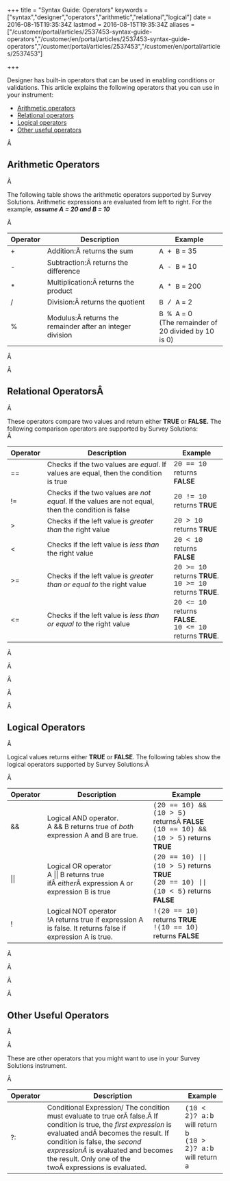 ﻿+++
title = "Syntax Guide: Operators"
keywords = ["syntax","designer","operators","arithmetic","relational","logical"]
date = 2016-08-15T19:35:34Z
lastmod = 2016-08-15T19:35:34Z
aliases = ["/customer/portal/articles/2537453-syntax-guide-operators","/customer/en/portal/articles/2537453-syntax-guide-operators","/customer/portal/articles/2537453","/customer/en/portal/articles/2537453"]

+++

Designer has built-in operators that can be used in enabling conditions
or validations. This article explains the following operators that you
can use in your instrument:

-   [Arithmetic operators](#arithmetic)
-   [Relational operators](#relational)
-   [Logical operators](#logical)
-   [Other useful operators](#other)

Â 

<span id="arithmetic"></span>Arithmetic Operators
-------------------------------------------------

Â 

The following table shows the arithmetic operators supported by Survey
Solutions. Arithmetic expressions are evaluated from left to right. For
the example, ***assume A = 20 and B = 10***  
  
Â 

<table>
<thead>
<tr class="header">
<th><strong>Operator</strong></th>
<th><strong>Description</strong></th>
<th><strong>Example</strong></th>
</tr>
</thead>
<tbody>
<tr class="odd">
<td>+</td>
<td>Addition:Â returns the sum</td>
<td><span style="font-family:courier new,courier,monospace;">A + B</span> = 35</td>
</tr>
<tr class="even">
<td>-</td>
<td>Subtraction:Â returns the difference</td>
<td><span style="font-family:courier new,courier,monospace;">A - B</span> = 10</td>
</tr>
<tr class="odd">
<td>*</td>
<td>Multiplication:Â returns the product</td>
<td><span style="font-family:courier new,courier,monospace;">A * B</span> = 200</td>
</tr>
<tr class="even">
<td>/</td>
<td>Division:Â returns the quotient</td>
<td><span style="font-family:courier new,courier,monospace;">B / A</span> = 2</td>
</tr>
<tr class="odd">
<td>%</td>
<td>Modulus:Â returns the remainder after an integer division</td>
<td><span style="font-family:courier new,courier,monospace;">B % A</span> = 0<br />
(The remainder of 20 divided by 10 is 0)</td>
</tr>
</tbody>
</table>

  
Â 

  
  
  
  
  
  
  
  
  
Â 

 <span id="relational"></span>Relational OperatorsÂ 
---------------------------------------------------

Â 

These operators compare two values and return either **TRUE** or
**FALSE.** The following comparison operators are supported by Survey
Solutions:  
Â 

<table>
<thead>
<tr class="header">
<th><strong>Operator</strong></th>
<th><strong>Description</strong></th>
<th><strong>Example</strong></th>
</tr>
</thead>
<tbody>
<tr class="odd">
<td>==</td>
<td>Checks if the two values are <em>equal</em>. If values are equal, then the condition is true</td>
<td><span style="font-family:courier new,courier,monospace;">20 == 10</span> returns <strong>FALSE</strong></td>
</tr>
<tr class="even">
<td>!=</td>
<td>Checks if the two values are <em>not equal</em>. If the values are not equal, then the condition is false</td>
<td><span style="font-family:courier new,courier,monospace;">20 != 10</span> returns <strong>TRUE</strong></td>
</tr>
<tr class="odd">
<td>&gt;</td>
<td>Checks if the left value is <em>greater than</em> the right value</td>
<td><span style="font-family:courier new,courier,monospace;">20 &gt; 10</span> returns <strong>TRUE</strong></td>
</tr>
<tr class="even">
<td>&lt;</td>
<td>Checks if the left value is <em>less than</em> the right value</td>
<td><span style="font-family:courier new,courier,monospace;">20 &lt; 10</span> returns <strong>FALSE</strong></td>
</tr>
<tr class="odd">
<td>&gt;=</td>
<td>Checks if the left value is <em>greater than or equal to</em> the right value</td>
<td><span style="font-family:courier new,courier,monospace;">20 &gt;= 10</span> returns <strong>TRUE</strong>.<br />
<span style="font-family:courier new,courier,monospace;">10 &gt;= 10</span> returns <strong>TRUE</strong>.</td>
</tr>
<tr class="even">
<td>&lt;=</td>
<td>Checks if the left value is <em>less than or equal to</em> the right value</td>
<td><span style="font-family:courier new,courier,monospace;">20 &lt;= 10</span> returns <strong>FALSE</strong>.<br />
<span style="font-family:courier new,courier,monospace;">10 &lt;= 10</span> returns <strong>TRUE</strong>.</td>
</tr>
</tbody>
</table>

  
Â 

  
  
  
  
  
  
  
  
Â   
  
Â 

  
  
Â 

Â 

 <span id="logical"></span>Logical Operators
--------------------------------------------

Â 

  
Logical values returns either **TRUE** or **FALSE**. The following
tables show the logical operators supported by Survey Solutions:Â   
  
Â 

<table>
<thead>
<tr class="header">
<th><strong>Operator</strong></th>
<th><strong>Description</strong></th>
<th><strong>Example</strong></th>
</tr>
</thead>
<tbody>
<tr class="odd">
<td>&amp;&amp;</td>
<td>Logical AND operator.<br />
A &amp;&amp; B returns true of <em>both</em> expression A and B are true.</td>
<td><span style="font-family:courier new,courier,monospace;">(20 == 10) &amp;&amp; (10 &gt; 5) </span>returnsÂ <strong>FALSE</strong><br />
<span style="font-family:courier new,courier,monospace;">(10 == 10) &amp;&amp; (10 &gt; 5)</span> returns <strong>TRUE</strong></td>
</tr>
<tr class="even">
<td>||</td>
<td>Logical OR operator<br />
A || B returns true ifÂ <em>either</em>Â expression A or expression B is true</td>
<td><span style="font-family:courier new,courier,monospace;">(20 == 10) || (10 &gt; 5)</span> returns <strong>TRUE</strong><br />
<span style="font-family:courier new,courier,monospace;">(20 == 10) || (10 &lt; 5)</span> returns <strong>FALSE</strong></td>
</tr>
<tr class="odd">
<td>!</td>
<td>Logical NOT operator<br />
!A returns true if expression A is false. It returns false if expression A is true.</td>
<td><span style="font-family:courier new,courier,monospace;">!(20 == 10)</span> returns <strong>TRUE</strong><br />
<span style="font-family:courier new,courier,monospace;">!(10 == 10)</span> returns <strong>FALSE</strong></td>
</tr>
</tbody>
</table>

  
Â 

  
  
  
  
  
  
  
  
Â   
  
  
Â 

Â 

 <span id="other"></span>Other Useful Operators
-----------------------------------------------

Â 

Â 

These are other operators that you might want to use in your Survey
Solutions instrument.  
  
Â 

<table>
<thead>
<tr class="header">
<th><strong>Operator</strong></th>
<th><strong>Description</strong></th>
<th><strong>Example</strong></th>
</tr>
</thead>
<tbody>
<tr class="odd">
<td>?:</td>
<td>Conditional Expression/ The condition must evaluate to true orÂ false.Â If condition is true, the <em>first expression</em> is evaluated andÂ becomes the result. If condition is false, the <em>second expressionÂ </em>is evaluated and becomes the result. Only one of the twoÂ expressions is evaluated.</td>
<td><span style="font-family:courier new,courier,monospace;">(10 &lt; 2)? a:b</span> will return b<br />
<span style="font-family:courier new,courier,monospace;">(10 &gt; 2)? a:b</span> will return a</td>
</tr>
</tbody>
</table>
